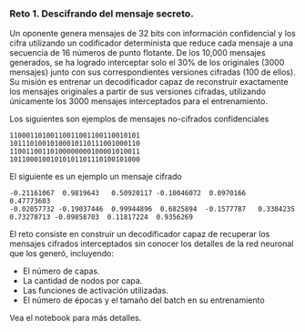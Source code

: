 ### Reto 1. Descifrando del mensaje secreto.

Un oponente genera mensajes de 32 bits con información confidencial y los cifra utilizando un codificador determinista que reduce cada mensaje a una secuencia de 16 números de punto flotante. De los 10,000 mensajes generados, se ha logrado interceptar solo el 30% de los originales (3000 mensajes) junto con sus correspondientes versiones cifradas (100 de ellos). Su misión es entrenar un decodificador capaz de reconstruir exactamente los mensajes originales a partir de sus versiones cifradas, utilizando únicamente los 3000 mensajes interceptados para el entrenamiento.<br>

Los siguientes son ejemplos de mensajes no-cifrados confidenciales<br>
```
11000110100110011001100110010101
10111010010100010110111001000110
11001100110100000000100001010011
10110001001010101101110100101000
``` 

El siguiente es un ejemplo un mensaje cifrado<br>
```
-0.21161067  0.9819643   0.50920117 -0.10046072  0.0970166   0.47773603
-0.02057732 -0.19037446  0.99944896  0.6825894  -0.1577787   0.3304235
0.73278713 -0.09858703  0.11817224  0.9356269
```

El reto consiste en construir un decodificador capaz de recuperar los mensajes cifrados interceptados sin conocer los detalles de la red neuronal que los generó, incluyendo:
- El número de capas.
- La cantidad de nodos por capa.
- Las funciones de activación utilizadas.
- El número de épocas y el tamaño del batch en su entrenamiento

Vea el notebook para más detalles.